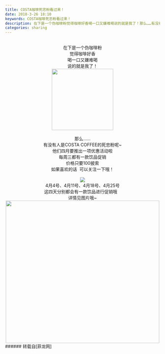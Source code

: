 ```yaml
---
title: COSTA咖啡死忠粉看过来！
date: 2018-3-26 18:10
keywords: COSTA咖啡死忠粉看过来！
description: 在下是一个伪咖啡粉觉得咖啡好香喝一口又嫌难喝说的就是我了！那么……有没有人是COSTA COFFEE的死忠粉呢~他们四月要推出一项优惠活动啦每周三都有一款饮品促销价格只要100披索如果喜欢的话  可以关注一下哦！4月4号、4月11号、4月18号、4月25号这四天分别都会有一款饮品进行促销哦   详情见图片哦~
categories: sharing
---
```

<td class="t_f" id="postmessage_1211018">

<div align="center"><br/>
在下是一个伪咖啡粉<br/>
觉得咖啡好香<br/>
喝一口又嫌难喝<br/>
说的就是我了！<br/>
<img alt="" border="0" class="zoom" data-cf-modified-bec1b52c538028c5c9c15746-="" file="https://ws4.sinaimg.cn/large/6af89bc8gw1f8u2acxiw5j206y06yq37.jpg" height="200" id="aimg_bHogO" onclick="" onmouseover="" src="https://ws4.sinaimg.cn/large/6af89bc8gw1f8u2acxiw5j206y06yq37.jpg" width="200"/><br/>
<br/>
那么……<br/>
有没有人是COSTA COFFEE的死忠粉呢~<br/>
他们四月要推出一项优惠活动啦<br/>
每周三都有一款饮品促销<br/>
价格只要100披索<br/>
如果喜欢的话  可以关注一下哦！<br/>
<br/>

<img aid="795732" data-cf-modified-bec1b52c538028c5c9c15746-="" file="data/attachment/forum/201803/26/180812pobaxzirord4czil.jpg.thumb.jpg" id="aimg_795732" inpost="1" onclick="" onmouseover="" src="http://www.flw.ph/data/attachment/forum/201803/26/180812pobaxzirord4czil.jpg" style="cursor:pointer" zoomfile="data/attachment/forum/201803/26/180812pobaxzirord4czil.jpg"/>


<br/>
4月4号、4月11号、4月18号、4月25号<br/>
这四天分别都会有一款饮品进行促销哦   <br/>
详情见图片哦~<br/>
<img alt="" border="0" class="zoom" data-cf-modified-bec1b52c538028c5c9c15746-="" file="https://i2.kknews.cc/SIG=2p00nja/1602000qs4q87r68065n.jpg" height="465" id="aimg_dhHh7" onclick="" onmouseover="" src="https://i2.kknews.cc/SIG=2p00nja/1602000qs4q87r68065n.jpg" width="500"/><br/>
</div></td>
###### 转载自[菲龙网]